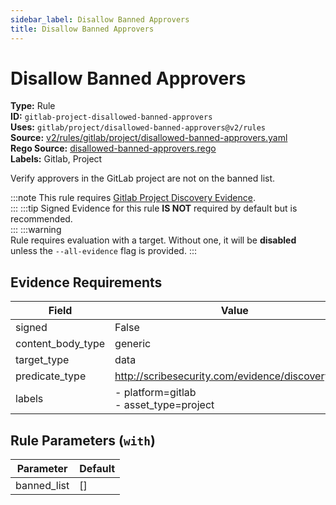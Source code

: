 ```yaml
---
sidebar_label: Disallow Banned Approvers
title: Disallow Banned Approvers
---  
```

# Disallow Banned Approvers  
**Type:** Rule  
**ID:** `gitlab-project-disallowed-banned-approvers`  
**Uses:** `gitlab/project/disallowed-banned-approvers@v2/rules`  
**Source:** [v2/rules/gitlab/project/disallowed-banned-approvers.yaml](https://github.com/scribe-public/sample-policies/blob/main/v2/rules/gitlab/project/disallowed-banned-approvers.yaml)  
**Rego Source:** [disallowed-banned-approvers.rego](https://github.com/scribe-public/sample-policies/blob/main/v2/rules/gitlab/project/disallowed-banned-approvers.rego)  
**Labels:** Gitlab, Project  

Verify approvers in the GitLab project are not on the banned list.

:::note 
This rule requires [Gitlab Project Discovery Evidence](https://scribe-security.netlify.app/docs/platforms/discover#gitlab-discovery).  
::: 
:::tip 
Signed Evidence for this rule **IS NOT** required by default but is recommended.  
::: 
:::warning  
Rule requires evaluation with a target. Without one, it will be **disabled** unless the `--all-evidence` flag is provided.
::: 

## Evidence Requirements  
| Field | Value |
|-------|-------|
| signed | False |
| content_body_type | generic |
| target_type | data |
| predicate_type | http://scribesecurity.com/evidence/discovery/v0.1 |
| labels | - platform=gitlab<br/>- asset_type=project |

## Rule Parameters (`with`)  
| Parameter | Default |
|-----------|---------|
| banned_list | [] |

